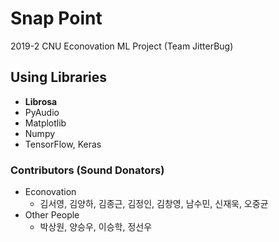# Snap Point  
2019-2 CNU Econovation ML Project (Team JitterBug) 

## Using Libraries
- **Librosa**
- PyAudio
- Matplotlib
- Numpy
- TensorFlow, Keras



### Contributors (Sound Donators)
- Econovation
  - 김서영, 김양하, 김종근, 김정인, 김창영, 남수민, 신재욱, 오중균
- Other People
  - 박상원, 양승우, 이승학, 정선우
